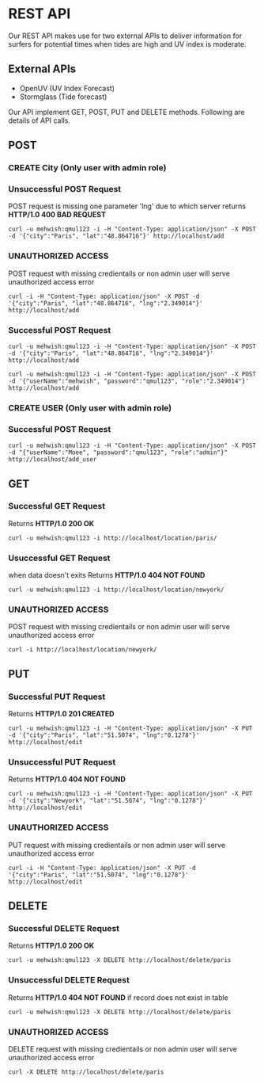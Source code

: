 # REST API
Our REST API makes use for two external APIs to deliver information for surfers for potential times when tides are high and UV index is moderate.

## External APIs
- OpenUV (UV Index Forecast)
- Stormglass (Tide forecast)

Our API implement GET, POST, PUT and DELETE methods. Following are details of API calls.
## POST
### CREATE City (Only user with admin role)
### Unsuccessful POST Request
POST request is missing one parameter 'lng' due to which server returns **HTTP/1.0 400 BAD REQUEST**
```
curl -u mehwish:qmul123 -i -H "Content-Type: application/json" -X POST -d '{"city":"Paris", "lat":"48.864716"}' http://localhost/add
```
### UNAUTHORIZED ACCESS
POST request with missing credientails or non admin user will serve unauthorized access error
```
curl -i -H "Content-Type: application/json" -X POST -d '{"city":"Paris", "lat":"48.864716", "lng":"2.349014"}' http://localhost/add
```
### Successful POST Request
```
curl -u mehwish:qmul123 -i -H "Content-Type: application/json" -X POST -d '{"city":"Paris", "lat":"48.864716", "lng":"2.349014"}' http://localhost/add
```
```
curl -u mehwish:qmul123 -i -H "Content-Type: application/json" -X POST -d '{"userName":"mehwish", "password":"qmul123", "role":"2.349014"}' http://localhost/add
```
### CREATE USER (Only user with admin role)
### Successful POST Request 
```
curl -u mehwish:qmul123 -i -H "Content-Type: application/json" -X POST -d "{"userName":"Moee", "password":"qmul123", "role":"admin"}" http://localhost/add_user
```

## GET
### Successful GET Request
Returns **HTTP/1.0 200 OK**
```
curl -u mehwish:qmul123 -i http://localhost/location/paris/
```
### Usuccessful GET Request
when data doesn't exits
Returns **HTTP/1.0 404 NOT FOUND**
```
curl -u mehwish:qmul123 -i http://localhost/location/newyork/
```
### UNAUTHORIZED ACCESS
POST request with missing credientails or non admin user will serve unauthorized access error
```
curl -i http://localhost/location/newyork/
```
## PUT
### Successful PUT Request
Returns **HTTP/1.0 201 CREATED**
```
curl -u mehwish:qmul123 -i -H "Content-Type: application/json" -X PUT -d '{"city":"Paris", "lat":"51.5074", "lng":"0.1278"}' http://localhost/edit
```
### Unsuccessful PUT Request
Returns **HTTP/1.0 404 NOT FOUND**
```
curl -u mehwish:qmul123 -i -H "Content-Type: application/json" -X PUT -d '{"city":"Newyork", "lat":"51.5074", "lng":"0.1278"}' http://localhost/edit
```
### UNAUTHORIZED ACCESS
PUT request with missing credientails or non admin user will serve unauthorized access error
```
curl -i -H "Content-Type: application/json" -X PUT -d '{"city":"Paris", "lat":"51.5074", "lng":"0.1278"}' http://localhost/edit
```
## DELETE
### Successful DELETE Request
Returns **HTTP/1.0 200 OK**
```
curl -u mehwish:qmul123 -X DELETE http://localhost/delete/paris
```
### Unsuccessful DELETE Request
Returns **HTTP/1.0 404 NOT FOUND** if record does not exist in table
```
curl -u mehwish:qmul123 -X DELETE http://localhost/delete/paris
```
### UNAUTHORIZED ACCESS
DELETE request with missing credientails or non admin user will serve unauthorized access error
```
curl -X DELETE http://localhost/delete/paris
```